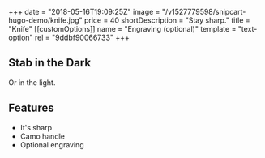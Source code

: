 +++
date = "2018-05-16T19:09:25Z"
image = "/v1527779598/snipcart-hugo-demo/knife.jpg"
price = 40
shortDescription = "Stay sharp."
title = "Knife"
[[customOptions]]
name = "Engraving (optional)"
template = "text-option"
rel = "9ddbf90066733"
+++
## Stab in the Dark

Or in the light.

## Features

 - It's sharp
 - Camo handle
 - Optional engraving
